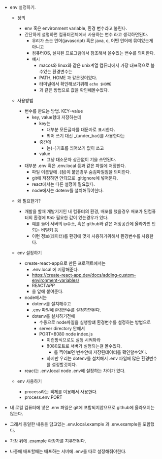 - env 설정하기.

  - 정의

    - env 혹은 environment variable, 환경 변수라고 불린다.
    - 간단하게 설명하면 컴퓨터전체에서 사용하는 변수 라고 생각하면된다.
      - 우리가 쓰는 언어(javascript) 혹은 java, c, 어떤 언어에 묶여있는게 아니고
      - 컴퓨터OS, 설치된 프로그램에서 참조해서 쓸수있는 변수를 의미한다.
      - 예시
        - macos와 linux와 같은 unix계열 컴퓨터에서 가장 대표적으로 볼수있는 환경변수는
        - PATH, HOME 과 같은것이있다.
        - 터미널에서 확인해보기위해 `echo $HOME`
        - 과 같은 방법으로 값을 확인해볼수있다.

  - 사용방법

    - 변수를 만드는 방법. KEY=value
      - key, value형태 저장하는데
        - key는
          - 대부분 모든글자를 대문자로 표시한다.
          - 띄어 쓰기 대신 \_(under_bar)를 사용한다는
        - 중간에
          - 는(=)기호를 띄어쓰기 없이 쓰고
        - value
          - 그냥 대소문자 상관없이 기을 쓰면된다.
    - 대부분 .env 혹은 .env.local 등과 같은 파일에 저장한다.
      - 파일 이름앞에 .(점)이 붙은경우 숨김파일임을 의미한다.
      - git에 저장하면 안되므로 .gitignore에 넣어둔다.
      - react에서는 다른 설정이 필요없다.
      - node에서는 dotenv를 설치해줘야한다.

  - 왜 필요한가?

    - 개발을 할때 개발기기인 내 컴퓨터의 환경, 배포를 했을경우 배포가 된컴퓨터의 환경에 따라 필요한 값이 있는경우가 있다.
      - 예를 들어 서버의 ip주소, 혹은 github와 같은 저장공간에 올라가면 안되는 비밀키 등
      - 이런 정보(데이터)를 환경에 맞게 사용하기위해서 환경변수를 사용한다.

  - env 설정하기
    - create-react-app으로 만든 프로젝트에서는
      - .env.local 에 저장해준다.
      - https://create-react-app.dev/docs/adding-custom-environment-variables/
      - REACT*APP*
      - 을 앞에 붙여준다.
    - node에서는
      - dotenv를 설치해주고
      - .env 파일에 환경변수를 설정하면된다.
      - dotenv를 설치하기전에
        - 수동으로 node파일을 실행할떄 환경변수를 설정하는 방법으로
        - server directory 안에서
        - PORT=8080 node index.js
          - 이런방식으로도 실행 시켜봐라
          - 8080포트로 서버가 실행되는걸 볼수있다.
            - 를 찍어보면 변수안에 저장된데이터를 확인할수있다.
          - 하지만 우리는 dotenv를 설치해서 .env 파일에 많은 환경변수를 설정할것이다.
    - react는 .env.local node .env에 설정하는 차이가 있다.
  - env 사용하기
    - process라는 객체를 이용해서 사용한다.
    - process.env.PORT

- 내 로컬 컴퓨터에 넣은 .env 파일은 git에 포함되지않으므로 github에 올라오지는않는다.
- 그래서 동일한 내용을 담고있는 .env.local.example 과 .env.example을 포함했다.
- 가장 뒤에 .example 확장자를 지우면된다.
- 나중에 배포할때는 배포하는 서버에 .env를 따로 설정해줘야한다.
